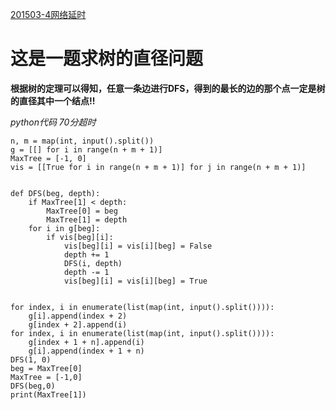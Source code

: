 [201503-4网络延时](http://118.190.20.162/view.page?gpid=T24)

# **这是一题求树的直径问题**
**根据树的定理可以得知，任意一条边进行DFS，得到的最长的边的那个点一定是树的直径其中一个结点!!**

_python代码  70分超时_

    n, m = map(int, input().split())
    g = [[] for i in range(n + m + 1)]
    MaxTree = [-1, 0]
    vis = [[True for i in range(n + m + 1)] for j in range(n + m + 1)]


    def DFS(beg, depth):
        if MaxTree[1] < depth:
            MaxTree[0] = beg
            MaxTree[1] = depth
        for i in g[beg]:
            if vis[beg][i]:
                vis[beg][i] = vis[i][beg] = False
                depth += 1
                DFS(i, depth)
                depth -= 1
                vis[beg][i] = vis[i][beg] = True


    for index, i in enumerate(list(map(int, input().split()))):
        g[i].append(index + 2)
        g[index + 2].append(i)
    for index, i in enumerate(list(map(int, input().split()))):
        g[index + 1 + n].append(i)
        g[i].append(index + 1 + n)
    DFS(1, 0)
    beg = MaxTree[0]
    MaxTree = [-1,0]
    DFS(beg,0)
    print(MaxTree[1])
